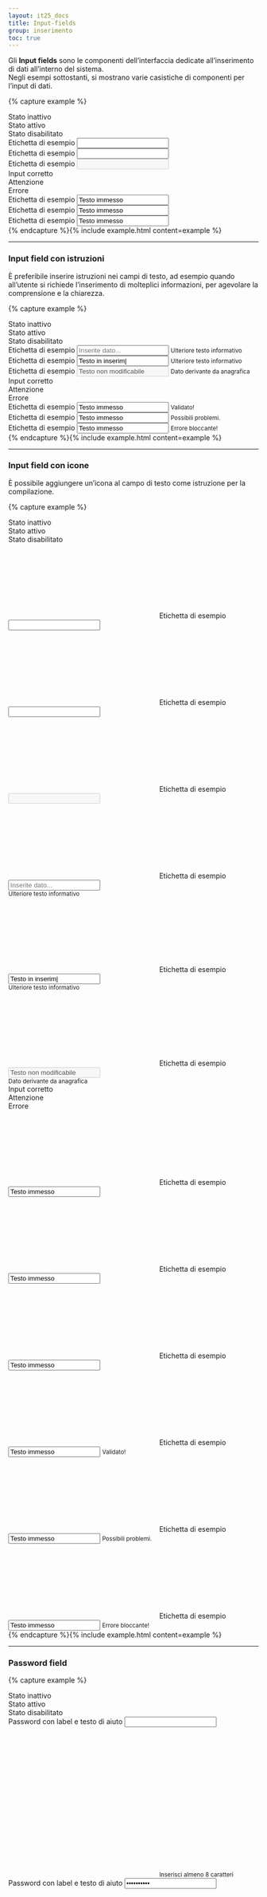 ```yaml
---
layout: it25_docs
title: Input-fields
group: inserimento
toc: true
---
```


Gli **Input fields** sono le componenti dell’interfaccia dedicate all’inserimento di dati all’interno del sistema.  
Negli esempi sottostanti, si mostrano varie casistiche di componenti per l’input di dati.

{% capture example %}
<div class="row mb-5">
  <div class="col">Stato inattivo</div>
  <div class="col">Stato attivo</div>
  <div class="col">Stato disabilitato</div>
</div>
<div class="row">
  <div class="col">
    <div class="form-group">
      <label for="exampleInputText1">Etichetta di esempio</label>
      <input type="text" class="form-control" id="exampleInputText1">
    </div>
  </div>
  <div class="col">
    <div class="form-group">
      <label class="active" for="exampleInputText2">Etichetta di esempio</label>
      <input type="text" class="form-control focus--mouse" id="exampleInputText2">
    </div>
  </div>
  <div class="col">
    <div class="form-group">
      <label class="active" for="exampleInputText3">Etichetta di esempio</label>
      <input type="text" class="form-control" id="exampleInputText3" disabled>
    </div>
  </div>
</div>
<div class="row mb-5">
  <div class="col-4">Input corretto</div>
  <div class="col-4">Attenzione</div>
  <div class="col-4">Errore</div>
</div>
<div class="row">
  <div class="form-group col-4">
    <label class="active" for="input-field-10">Etichetta di esempio</label>
    <input type="text" class="form-control is-valid" id="input-field-10" name="input-field-10" value="Testo immesso" />
  </div>
  <div class="form-group col-4">
    <label class="active" for="input-field-11">Etichetta di esempio</label>
    <input type="text" class="form-control is-valid warning" id="input-field-11" name="input-field-11" value="Testo immesso" />
  </div>
  <div class="form-group col-4">
    <label class="active" for="input-field-12">Etichetta di esempio</label>
    <input type="text" class="form-control is-invalid" id="input-field-12" name="input-field-12" value="Testo immesso" />
  </div>
</div>
{% endcapture %}{% include example.html content=example %}

---

### Input field con istruzioni

È preferibile inserire istruzioni nei campi di testo, ad esempio quando all’utente si richiede l’inserimento di molteplici informazioni, per agevolare la comprensione e la chiarezza.

{% capture example %}
<div class="row mb-5">
  <div class="col">Stato inattivo</div>
  <div class="col">Stato attivo</div>
  <div class="col">Stato disabilitato</div>
</div>
<div class="row">
  <div class="col">
    <div class="form-group">
      <label class="active" for="exampleInputText4">Etichetta di esempio</label>
      <input type="text" class="form-control" id="exampleInputText4" placeholder="Inserite dato...">
       <small id="formGroupExampleInputWithHelpDescription4" class="form-text info">Ulteriore testo informativo</small>
    </div>
  </div>
  <div class="col">
    <div class="form-group">
      <label class="active" for="exampleInputText5">Etichetta di esempio</label>
      <input type="text" class="form-control focus--mouse" id="exampleInputText5" value="Testo in inserim|">
       <small id="formGroupExampleInputWithHelpDescription5" class="form-text info">Ulteriore testo informativo</small>
    </div>
  </div>
  <div class="col">
    <div class="form-group">
      <label class="active" for="exampleInputText6">Etichetta di esempio</label>
      <input type="text" class="form-control" id="exampleInputText6" disabled value="Testo non modificabile">
       <small id="formGroupExampleInputWithHelpDescription6" class="form-text info">Dato derivante da anagrafica</small>
    </div>
  </div>
</div>
<div class="row mb-5">
  <div class="col-4">Input corretto</div>
  <div class="col-4">Attenzione</div>
  <div class="col-4">Errore</div>
</div>
<div class="row">
  <div class="form-group col-4">
    <label class="active" for="input-field-13">Etichetta di esempio</label>
    <input type="text" class="form-control is-valid" id="input-field-13" name="input-field-13" value="Testo immesso" />
     <small class="valid-feedback {{include.display_info}}">Validato!</small>
  </div>
  <div class="form-group col-4">
    <label class="active" for="input-field-14">Etichetta di esempio</label>
    <input type="text" class="form-control is-valid warning" id="input-field-14" name="input-field-14" value="Testo immesso" />
    <small class="warning-feedback {{include.display_info}}">Possibili problemi.</small>
  </div>
  <div class="form-group col-4">
    <label class="active" for="input-field-15">Etichetta di esempio</label>
    <input type="text" class="form-control is-invalid" id="input-field-15" name="input-field-15" value="Testo immesso" />
     <small class="invalid-feedback {{include.display_info}}">Errore bloccante!</small>
  </div>
</div>
{% endcapture %}{% include example.html content=example %}

---

### Input field con icone

È possibile aggiungere un’icona al campo di testo come istruzione per la compilazione.

{% capture example %}
<div class="row mb-5">
  <div class="col">Stato inattivo</div>
  <div class="col">Stato attivo</div>
  <div class="col">Stato disabilitato</div>
</div>
<div class="row">
  <div class="col">
    <div class="form-group">
      <div class="input-group">
        <span class="input-group-text">
          <svg class="icon icon-sm"><use xlink:href="{{ site.baseurl }}/dist/svg/sprites.svg#it-mail"></use></svg>
        </span>
        <label for="exampleInputText7">Etichetta di esempio</label>
        <input type="text" class="form-control" id="exampleInputText7">
      </div>
    </div>
  </div>
  <div class="col">
    <div class="form-group">
      <div class="input-group">
        <span class="input-group-text">
          <svg class="icon icon-sm"><use xlink:href="{{ site.baseurl }}/dist/svg/sprites.svg#it-mail"></use></svg>
        </span>
        <label class="active" for="exampleInputText8">Etichetta di esempio</label>
        <input type="text" class="form-control focus--mouse" id="exampleInputText8">
      </div>
    </div>
  </div>
  <div class="col">
    <div class="form-group">
      <div class="input-group">
        <span class="input-group-text">
          <svg class="icon icon-sm"><use xlink:href="{{ site.baseurl }}/dist/svg/sprites.svg#it-mail"></use></svg>
        </span>
        <label class="active" for="exampleInputText9">Etichetta di esempio</label>
        <input type="text" class="form-control" id="exampleInputText9" disabled>
      </div>
    </div>
  </div>
</div>
<div class="row">
  <div class="col">
    <div class="form-group">
      <div class="input-group">
        <span class="input-group-text">
          <svg class="icon icon-sm"><use xlink:href="{{ site.baseurl }}/dist/svg/sprites.svg#it-mail"></use></svg>
        </span>
        <label class="active" for="exampleInputText24">Etichetta di esempio</label>
        <input type="text" class="form-control" id="exampleInputText24" placeholder="Inserite dato...">
      </div>
      <small id="formGroupExampleInputWithHelpDescription24" class="form-text info">Ulteriore testo informativo</small>
    </div>
  </div>
  <div class="col">
    <div class="form-group">
      <div class="input-group">
        <span class="input-group-text">
          <svg class="icon icon-sm"><use xlink:href="{{ site.baseurl }}/dist/svg/sprites.svg#it-mail"></use></svg>
        </span>
        <label class="active" for="exampleInputText25">Etichetta di esempio</label>
        <input type="text" class="form-control focus--mouse" id="exampleInputText25" value="Testo in inserim|">
      </div>
      <small id="formGroupExampleInputWithHelpDescription25" class="form-text info">Ulteriore testo informativo</small>
    </div>
  </div>
  <div class="col">
    <div class="form-group">
      <div class="input-group">
        <span class="input-group-text">
          <svg class="icon icon-sm"><use xlink:href="{{ site.baseurl }}/dist/svg/sprites.svg#it-mail"></use></svg>
        </span>
        <label class="active" for="exampleInputText26">Etichetta di esempio</label>
        <input type="text" class="form-control" id="exampleInputText26" disabled value="Testo non modificabile">
      </div>
      <small id="formGroupExampleInputWithHelpDescription26" class="form-text info">Dato derivante da anagrafica</small>
    </div>
  </div>
</div>
<div class="row mb-5">
  <div class="col-4">Input corretto</div>
  <div class="col-4">Attenzione</div>
  <div class="col-4">Errore</div>
</div>
<div class="row">
  <div class="form-group col-4">
    <div class="input-group">
      <span class="input-group-text">
        <svg class="icon icon-sm"><use xlink:href="{{ site.baseurl }}/dist/svg/sprites.svg#it-mail"></use></svg>
      </span>
      <label class="active" for="input-field-30">Etichetta di esempio</label>
      <input type="text" class="form-control is-valid" id="input-field-30" name="input-field-30" value="Testo immesso" />
    </div>
  </div>
  <div class="form-group col-4">
    <div class="input-group">
      <span class="input-group-text">
        <svg class="icon icon-sm"><use xlink:href="{{ site.baseurl }}/dist/svg/sprites.svg#it-mail"></use></svg>
      </span>
      <label class="active" for="input-field-31">Etichetta di esempio</label>
      <input type="text" class="form-control is-valid warning" id="input-field-31" name="input-field-31" value="Testo immesso" />
    </div>
  </div>
  <div class="form-group col-4">
    <div class="input-group">
      <span class="input-group-text">
        <svg class="icon icon-sm"><use xlink:href="{{ site.baseurl }}/dist/svg/sprites.svg#it-mail"></use></svg>
      </span>
      <label class="active" for="input-field-32">Etichetta di esempio</label>
      <input type="text" class="form-control is-invalid" id="input-field-32" name="input-field-32" value="Testo immesso" />
    </div>
  </div>
</div>
<div class="row">
  <div class="form-group col-4">
    <div class="input-group">
      <span class="input-group-text">
        <svg class="icon icon-sm"><use xlink:href="{{ site.baseurl }}/dist/svg/sprites.svg#it-mail"></use></svg>
      </span>
      <label class="active" for="input-field-33">Etichetta di esempio</label>
      <input type="text" class="form-control is-valid" id="input-field-33" name="input-field-33" value="Testo immesso" />
      <small class="valid-feedback is-valid">Validato!</small>
    </div>
  </div>
  <div class="form-group col-4">
    <div class="input-group">
      <span class="input-group-text">
        <svg class="icon icon-sm"><use xlink:href="{{ site.baseurl }}/dist/svg/sprites.svg#it-mail"></use></svg>
      </span>
      <label class="active" for="input-field-34">Etichetta di esempio</label>
      <input type="text" class="form-control is-valid warning" id="input-field-34" name="input-field-34" value="Testo immesso" />
      <small class="warning-feedback is-valid warning">Possibili problemi.</small>
    </div>
  </div>
  <div class="form-group col-4">
    <div class="input-group">
      <span class="input-group-text">
        <svg class="icon icon-sm"><use xlink:href="{{ site.baseurl }}/dist/svg/sprites.svg#it-mail"></use></svg>
      </span>
      <label class="active" for="input-field-35">Etichetta di esempio</label>
      <input type="text" class="form-control is-invalid" id="input-field-35" name="input-field-35" value="Testo immesso" />
      <small class="invalid-feedback is-invalid">Errore bloccante!</small>
    </div>
  </div>
</div>
{% endcapture %}{% include example.html content=example %}

---

### Password field

{% capture example %}
<div class="row mb-5">
  <div class="col">Stato inattivo</div>
  <div class="col">Stato attivo</div>
  <div class="col">Stato disabilitato</div>
</div>
<div class="row">
  <div class="col">
    <div class="form-group">
      <label for="passwd1">Password con label e testo di aiuto</label>
      <input type="password" data-bs-input class="form-control input-password" id="passwd1" 
            aria-labelledby="infoPassword1" />
      <span class="password-icon" aria-hidden="true">
        <svg class="password-icon-visible icon icon-sm"><use href="{{site.baseurl}}/dist/svg/sprites.svg#it-password-visible"></use></svg>
        <svg class="password-icon-invisible icon icon-sm d-none"><use href="{{site.baseurl}}/dist/svg/sprites.svg#it-password-invisible"></use></svg>
      </span>
      <small id="infoPassword1" class="form-text">Inserisci almeno 8 caratteri</small>
    </div>
  </div>
  <div class="col">
    <div class="form-group">
      <label class="active" for="passwd2">Password con label e testo di aiuto</label>
      <input type="password" data-bs-input class="form-control input-password" id="passwd2"
            aria-labelledby="infoPassword2" value="iuQ34!iwah" />
      <span class="password-icon" aria-hidden="true">
        <svg class="password-icon-visible icon icon-sm"><use href="{{site.baseurl}}/dist/svg/sprites.svg#it-password-visible"></use></svg>
        <svg class="password-icon-invisible icon icon-sm d-none"><use href="{{site.baseurl}}/dist/svg/sprites.svg#it-password-invisible"></use></svg>
      </span>
      <small id="infoPassword2" class="form-text">Inserisci almeno 8 caratteri</small>
    </div>
  </div>
  <div class="col">
    <div class="form-group">
      <label class="active" for="passwd3">Password con label e testo di aiuto</label>
      <input type="password" data-bs-input class="form-control input-password" id="passwd3"
            aria-labelledby="infoPassword" value="iuQ34!iwah" disabled />
      <span class="password-icon" aria-hidden="true">
        <svg class="password-icon-visible icon icon-sm"><use href="{{site.baseurl}}/dist/svg/sprites.svg#it-password-visible"></use></svg>
        <svg class="password-icon-invisible icon icon-sm d-none"><use href="{{site.baseurl}}/dist/svg/sprites.svg#it-password-invisible"></use></svg>
      </span>
      <small id="infoPassword3" class="form-text">Inserisci almeno 8 caratteri</small>
    </div>
  </div>
</div>
{% endcapture %}{% include example.html content=example %}

### Validazione password
<div class="bd-example">
  <div class="row">
    <div class="col-6">
{% include html_docs/input/input_password_validazione.html %}
    </div>
  </div>
</div>

{% highlight html %}
{% include html_docs/input/input_password_validazione.html %}
{% endhighlight %}


---

### Password field con icone

{% capture example %}
<div class="row mb-5">
  <div class="col">Stato inattivo</div>
  <div class="col">Stato attivo</div>
  <div class="col">Stato disabilitato</div>
</div>
<div class="row">
  <div class="col">
    <div class="form-group">
      <div class="input-group">
        <span class="input-group-text">
          <svg class="icon icon-sm"><use xlink:href="{{ site.baseurl }}/dist/svg/sprites.svg#it-key"></use></svg>
        </span>
        <label for="passwd41">Password con label e testo di aiuto</label>
        <input type="password" data-bs-input class="form-control input-password" id="passwd41" 
              aria-labelledby="infoPassword" />
        <span class="password-icon" aria-hidden="true">
          <svg class="password-icon-visible icon icon-sm"><use href="{{site.baseurl}}/dist/svg/sprites.svg#it-password-visible"></use></svg>
          <svg class="password-icon-invisible icon icon-sm d-none"><use href="{{site.baseurl}}/dist/svg/sprites.svg#it-password-invisible"></use></svg>
        </span>
      </div>
      <small id="infoPassword4" class="form-text">Inserisci almeno 8 caratteri</small>
    </div>
  </div>
  <div class="col">
    <div class="form-group">
      <div class="input-group">
        <span class="input-group-text">
          <svg class="icon icon-sm"><use xlink:href="{{ site.baseurl }}/dist/svg/sprites.svg#it-key"></use></svg>
        </span>
        <label class="active" for="passwd42">Password con label e testo di aiuto</label>
        <input type="password" data-bs-input class="form-control input-password" id="passwd42"
              aria-labelledby="infoPassword" value="iuQ34!iwah" />
        <span class="password-icon" aria-hidden="true">
          <svg class="password-icon-visible icon icon-sm"><use href="{{site.baseurl}}/dist/svg/sprites.svg#it-password-visible"></use></svg>
          <svg class="password-icon-invisible icon icon-sm d-none"><use href="{{site.baseurl}}/dist/svg/sprites.svg#it-password-invisible"></use></svg>
        </span>
      </div>
      <small id="infoPassword42" class="form-text">Inserisci almeno 8 caratteri</small>
    </div>
  </div>
  <div class="col">
    <div class="form-group">
      <div class="input-group">
        <span class="input-group-text">
          <svg class="icon icon-sm"><use xlink:href="{{ site.baseurl }}/dist/svg/sprites.svg#it-key"></use></svg>
        </span>
        <label class="active" for="passwd43">Password con label e testo di aiuto</label>
        <input type="password" data-bs-input class="form-control input-password" id="passwd43"
              aria-labelledby="infoPassword" value="iuQ34!iwah" disabled />
        <span class="password-icon" aria-hidden="true">
          <svg class="password-icon-visible icon icon-sm"><use href="{{site.baseurl}}/dist/svg/sprites.svg#it-password-visible"></use></svg>
          <svg class="password-icon-invisible icon icon-sm d-none"><use href="{{site.baseurl}}/dist/svg/sprites.svg#it-password-invisible"></use></svg>
        </span>
      </div>
      <small id="infoPassword43" class="form-text">Inserisci almeno 8 caratteri</small>
    </div>
  </div>
</div>
{% endcapture %}{% include example.html content=example %}


---

### Search field

<div class="bd-example">
  <div class="row mb-5">
    <div class="col">Ricerca</div>
    <div class="col">Selezione</div>
    <div class="col">Suggerimenti</div>
  </div>
  <div class="row">
    <div class="col">
      <div class="form-group">
        <div class="input-group">
          <span class="input-group-text">
            <svg class="icon icon-sm"><use xlink:href="{{ site.baseurl }}/dist/svg/sprites.svg#it-search"></use></svg>
          </span>
          <label for="searchField">Testo da cercare</label>
          <input type="text" class="form-control" id="searchField">
        </div>
      </div> 
    </div>
    <div class="col">
      <div class="select-wrapper">
        <label for="defaultSelect">Etichetta</label>
        <select id="defaultSelect">
          <option selected="" value="">Scegli un'opzione</option>
          <option value="Value 1">Risultato 1</option>
          <option value="Value 2">Risultato  2</option>
          <option value="Value 3">Risultato  3</option>
        </select>
      </div>
    </div>
    <div class="col">
 {% include html_docs/input/autocompletamento.html  %}
    </div>
  </div>
</div>
{% highlight html %}
<div class="form-group">
  <div class="input-group">
    <span class="input-group-text">
      <svg class="icon icon-sm"><use xlink:href="{{ site.baseurl }}/dist/svg/sprites.svg#it-search"></use></svg>
    </span>
    <label for="searchField">Testo da cercare</label>
    <input type="text" class="form-control" id="searchField">
  </div>
</div> 
. . .
<div class="select-wrapper">
  <label for="defaultSelect">Etichetta</label>
  <select id="defaultSelect">
    <option selected="" value="">Scegli un'opzione</option>
    <option value="Value 1">Risultato 1</option>
    <option value="Value 2">Risultato  2</option>
    <option value="Value 3">Risultato  3</option>
  </select>
</div>
...      
<div class="select-wrapper">
  <label for="accessibleAutocomplete">Provincia</label>
  <select class="form-control" id="accessibleAutocomplete" title="Scegli una provincia" required>
    <option selected value="">Scegli una opzione</option>
    <option value='AG'>Agrigento</option>
    . . .
    <option value='VT'>Viterbo</option>
  </select>
</div>
<script>
  document.addEventListener('DOMContentLoaded', function () {
    var selectElement = document.querySelector('#accessibleAutocomplete');
    var selectAutocomplete = new bootstrap.SelectAutocomplete(selectElement, {
      showAllValues: true,
      defaultValue: '',
      autoselect: false,
      showNoOptionsFound: false,
      dropdownArrow: () => '',
    });
  })
</script>    
{% endhighlight %}

### Input number

{% capture example %}
<div class="row mb-5">
  <div class="col">Stato inattivo</div>
  <div class="col">Stato attivo</div>
  <div class="col">Stato disabilitato</div>
</div>
<div class="row">
  <div class="col">
    <div class="form-group">
      <label for="inputNumber1" class="input-number-label">Lorem ipsum</label>
      <div class="input-group input-number">
        <input type="number" class="form-control" data-bs-input id="inputNumber1" name="inputNumber1" step="any" />
        <span class="input-group-text align-buttons flex-column">
          <button class="input-number-add">
            <span class="visually-hidden">Aumenta valore</span>
          </button>
          <button class="input-number-sub">
            <span class="visually-hidden">Diminuisci valore</span>
          </button>
        </span>
      </div>
    </div>
  </div>
  <div class="col">
    <div class="form-group">
      <label for="inputNumber2" class="input-number-label">Lorem ipsum</label>
      <div class="input-group input-number">
        <input type="number" data-bs-input id="inputNumber2" name="inputNumber2" value="100" step="1" />
        <span class="input-group-text align-buttons flex-column">
          <button class="input-number-add">
            <span class="visually-hidden">Aumenta valore</span>
          </button>
          <button class="input-number-sub">
            <span class="visually-hidden">Diminuisci valore</span>
          </button>
        </span>
      </div>
    </div>
  </div>
  <div class="col">
    <div class="form-group">
      <label for="inputNumber3" class="input-number-label">Lorem ipsum</label>
      <div class="input-group input-number disabled">
        <input type="number" data-bs-input id="inputNumber3" name="inputNumber3" value="100" step="1" disabled />
        <span class="input-group-text align-buttons flex-column">
          <button class="input-number-add" disabled >
            <span class="visually-hidden">Aumenta valore</span>
          </button>
          <button class="input-number-sub" disabled >
            <span class="visually-hidden">Diminuisci valore</span>
          </button>
        </span>
      </div>
    </div>
  </div>
</div>
{% endcapture %}{% include example.html content=example %}


{% capture example %}
<div class="row mb-5">
  <div class="col-4">Percentuale</div>
  <div class="col-4">Valuta</div>
</div>
<div class="row">
  <div class="col-4">
    <div class="form-group">
      <label for="inputPerc1" class="input-number-label active">Lorem ipsum</label>
      <div class="input-group input-number input-number-percentage">
        <span class="input-group-text fw-semibold">%</span>
        <input type="number" class="form-control" data-bs-input id="inputPerc1" name="inputPerc1" value="50" min="0" max="100" step="10" />
        <span class="input-group-text align-buttons flex-column">
          <button class="input-number-add">
            <span class="visually-hidden">Aumenta del 10%</span>
          </button>
          <button class="input-number-sub">
            <span class="visually-hidden">Diminuisci del 10%</span>
          </button>
        </span>
      </div>
    </div>
  </div>
  <div class="col-4">
    <div class="form-group">
      <label for="inputValuta1" class="input-number-label active">Valuta</label>
      <div class="input-group input-number input-number-currency">
        <span class="input-group-text fw-semibold">€</span>
        <input type="number" class="form-control" data-bs-input id="inputValuta1" name="inputValuta1" step="any" value="3.50" min="0" />
        <span class="input-group-text align-buttons flex-column">
          <button class="input-number-add">
            <span class="visually-hidden">Aumenta valore Euro</span>
          </button>
          <button class="input-number-sub">
            <span class="visually-hidden">Diminuisci valore Euro</span>
          </button>
        </span>
      </div>
    </div>
  </div>
</div>
{% endcapture %}{% include example.html content=example %}

<script>
document.getElementById("exampleInputText2").focus();
</script>
